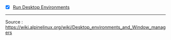 - [x] [Run Desktop Environments](https://github.com/wahasa/Alpine/tree/main#run-desktop-environment)

---
Source : https://wiki.alpinelinux.org/wiki/Desktop_environments_and_Window_managers
